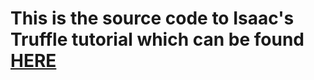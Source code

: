 # This is the source code to Isaac's Truffle tutorial which can be found [HERE](https://www.youtube.com/playlist?list=PLG3Tf5BKdISnT1NjbIuAgRzvwnTs72p-F)